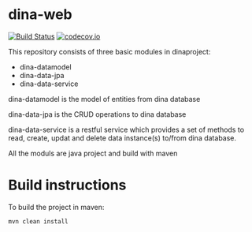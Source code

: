 # dina-web
[![Build Status](https://travis-ci.org/raquamaps/raquamaps.svg?branch=master)](https://travis-ci.org/idali0226/dina-web)
[![codecov.io](https://codecov.io/github/ropensci/rgbif/coverage.svg?branch=master)](https://codecov.io/github/idali0226/dina-web?branch=master)

 
This repository consists of three basic modules in dinaproject:
  
   - dina-datamodel
   - dina-data-jpa
   - dina-data-service
  
dina-datamodel is the model of entities from dina database 

dina-data-jpa is the CRUD operations to dina database
  
dina-data-service is a restful service which provides a set of methods to read, create, updat and delete data instance(s) to/from dina database.

All the moduls are java project and build with maven
 

# Build instructions 
   
To build the project in maven:

    mvn clean install
   
